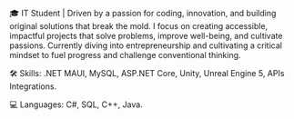 ## 
🎓 IT Student | Driven by a passion for coding, innovation, and building original solutions that break the mold. I focus on creating accessible, impactful projects that solve problems, improve well-being, and cultivate passions.
Currently diving into entrepreneurship and cultivating a critical mindset to fuel progress and challenge conventional thinking.          

🛠️ Skills: .NET MAUI, MySQL, ASP.NET Core, Unity, Unreal Engine 5, APIs Integrations.    


💻 Languages: C#, SQL, C++, Java.            
